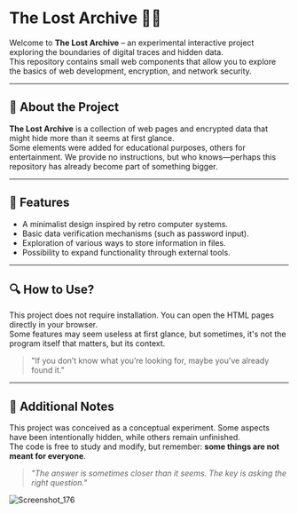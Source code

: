 # The Lost Archive 🕵️‍♂️  

Welcome to **The Lost Archive** – an experimental interactive project exploring the boundaries of digital traces and hidden data.  
This repository contains small web components that allow you to explore the basics of web development, encryption, and network security.  

---

## 📌 About the Project  
**The Lost Archive** is a collection of web pages and encrypted data that might hide more than it seems at first glance.  
Some elements were added for educational purposes, others for entertainment. We provide no instructions, but who knows—perhaps this repository has already become part of something bigger.  

---

## 🔑 Features  
- A minimalist design inspired by retro computer systems.  
- Basic data verification mechanisms (such as password input).  
- Exploration of various ways to store information in files.  
- Possibility to expand functionality through external tools.  

---

## 🔍 How to Use?  
This project does not require installation. You can open the HTML pages directly in your browser.  
Some features may seem useless at first glance, but sometimes, it's not the program itself that matters, but its context.  

> "If you don’t know what you’re looking for, maybe you’ve already found it."  

---

## 🚀 Additional Notes  
This project was conceived as a conceptual experiment. Some aspects have been intentionally hidden, while others remain unfinished.  
The code is free to study and modify, but remember: **some things are not meant for everyone**.  

> _"The answer is sometimes closer than it seems. The key is asking the right question."_  

![Screenshot_176](https://github.com/user-attachments/assets/bb691753-834c-4ecf-ae4d-c6da7f81c85a)
